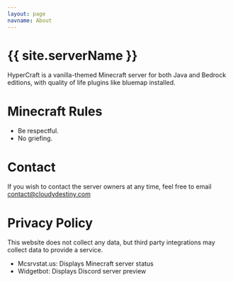 ```yaml
---
layout: page
navname: About
---
```


# {{ site.serverName }}

HyperCraft is a vanilla-themed Minecraft server for both Java and Bedrock editions, with quality of life plugins like bluemap installed.


# Minecraft Rules
- Be respectful.
- No griefing. 

# Contact
If you wish to contact the server owners at any time, feel free to email [contact@cloudydestiny.com](mailto:contact@cloudydestiny.com)

# Privacy Policy

This website does not collect any data, but third party integrations may collect data to provide a service.

- Mcsrvstat.us: Displays Minecraft server status
- Widgetbot: Displays Discord server preview
